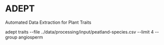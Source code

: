 # ADEPT
Automated Data Extraction for Plant Traits 




<!-- python cli.py --file ../data/processing/input/peatland-species.csv --limit 4 --group angiosperm -->

 adept traits --file ../data/processing/input/peatland-species.csv --limit 4 --group angiosperm